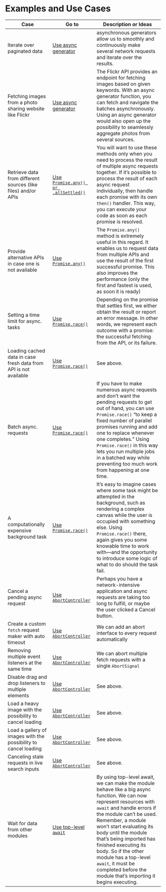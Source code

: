 # Examples and Use Cases

| Case | Go to | Description or Ideas |
| ---  | ---   | --- |
|  Iterate over paginated data | [Use async generator](./02_enhancing_with_generators/notes.md#iterating-over-paginated-data)  | asynchronous generators allow us to smoothly and continuously make several network requests and iterate over the results. |
|  Fetching images from a photo sharing website like Flickr | [Use async generator](./02_enhancing_with_generators/notes.md#other)  | The Flickr API provides an endpoint for fetching images based on given keywords. With an async generator function, you can fetch and navigate the batches asynchronously. Using an async generator would also open up the possibility to seamlessly aggregate photos from several sources. |
|  Retrieve data from different sources (like files) and/or APIs| [Use `Promise.any() or .allSettled()`](./03_fetching_multiple_resources/notes.md#other)  | You will want to use these methods only when you need to process the result of multiple async requests together. If it’s possible to process the result of each async request individually, then handle each promise with its own `then()` handler. This way, you can execute your code as soon as each promise is resolved. |
| Provide alternative APIs in case one is not available | [Use `Promise.any()`](./04_improving_reliability_and_performance/notes.md#avoiding-the-single-point-of-failure) | The `Promise.any()` method is extremely useful in this regard. It enables us to request data from multiple APIs and use the result of the first successful promise. This also improves the performance (only the first and fastest is used, as soon it is ready) |
| Setting a time limit for async. tasks | [Use `Promise.race()`](./05_setting_a_time_limit_for_async_tasks.md/notes.md#enforcing-a-time-limit-for-async-tasks) | Depending on the promise that settles first, we either obtain the result or report an error message. In other words, we represent each outcome with a promise: the successful fetching from the API, or its failure. |
| Loading cached data in case fresh data from API is not available | [Use `Promise.race()`](./05_setting_a_time_limit_for_async_tasks.md/notes.md#improving-the-program-with-cached-data) | See above. |
| Batch async. requests | [Use `Promise.race()`](./05_setting_a_time_limit_for_async_tasks.md/notes.md#other-use-cases) | If you have to make numerous async requests and don’t want the pending requests to get out of hand, you can use `Promise.race()` “to keep a fixed number of parallel promises running and add one to replace whenever one completes.” Using `Promise.race()` in this way lets you run multiple jobs in a batched way while preventing too much work from happening at one time. | 
| A computationally expensive background task | [Use `Promise.race()`](./05_setting_a_time_limit_for_async_tasks.md/notes.md#other-use-cases) | It’s easy to imagine cases where some task might be attempted in the background, such as rendering a complex canvas while the user is occupied with something else. Using `Promise.race()` there, again gives you some knowable time to work with—and the opportunity to introduce some logic of what to do should the task fail. |
| Cancel a pending async request | [Use `AbortController`](./06_canceling_pending_async_requests/notes.md#canceling-pending-async-requests) | Perhaps you have a network-intensive application and async requests are taking too long to fulfill, or maybe the user clicked a Cancel button. |
| Create a custom `fetch` request maker with auto timeout | [Use `AbortController`](./06_canceling_pending_async_requests/notes.md#custom-fetch-maker) | We can add an abort interface to every request automatically |
| Removing multiple event listeners at the same time | [Use `AbortController`](./06_canceling_pending_async_requests/notes.md#removing-multiple-event-listeners) | We can abort multiple fetch requests with a single `AbortSignal` |
| Disable drag and drop listeners to multiple elements | [Use `AbortController`](./06_canceling_pending_async_requests/notes.md#removing-multiple-event-listeners) | See above. |
| Load a heavy image with the possibility to cancel loading | [Use `AbortController`](./06_canceling_pending_async_requests/notes.md#use-case-loading-a-heavy-image-22-mb-with-a-load-and-a-cancel-buttons) | See above. |
| Load a gallery of images with the possibility to cancel loading | [Use `AbortController`](./06_canceling_pending_async_requests/notes.md#aborting-multiple-fetch-requests-with-one-signal) | See above. |
| Canceling stale requests in live search inputs | [Use `AbortController`](./06_canceling_pending_async_requests/notes.md#other) | See above. |
| Wait for data from other modules | [Use top-level `await`](./07_accessing_promise_results_from_another_module/notes.md) | By using top-level await, we can make the module behave like a big async function. We can now represent resources with `await` and handle errors if the module can’t be used. Remember, a module won’t start evaluating its body until the module that’s being imported has finished executing its body. So if the other module has a top-level `await`, it must be completed before the module that’s importing it begins executing. |

